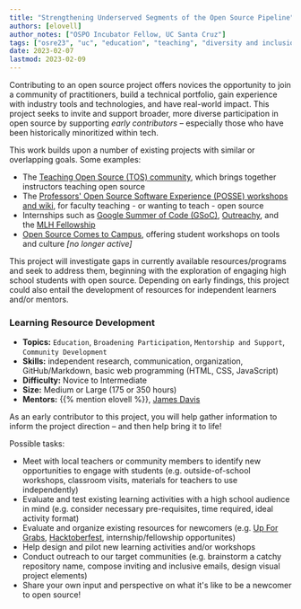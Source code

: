 ```yaml
---
title: "Strengthening Underserved Segments of the Open Source Pipeline"
authors: [elovell]
author_notes: ["OSPO Incubator Fellow, UC Santa Cruz"]
tags: ["osre23", "uc", "education", "teaching", "diversity and inclusion", "newcomers"]
date: 2023-02-07
lastmod: 2023-02-09
---
```


Contributing to an open source project offers novices the opportunity to join a community of practitioners, build a technical portfolio, gain experience with industry tools and technologies, and have real-world impact. This project seeks to invite and support broader, more diverse participation in open source by supporting _early contributors_ – especially those who have been historically minoritized within tech. 

This work builds upon a number of existing projects with similar or overlapping goals. Some examples:
- The [Teaching Open Source (TOS) community](http://teachingopensource.org), which brings together instructors teaching open source 
- The [Professors' Open Source Software Experience (POSSE) workshops and wiki](http://foss2serve.org/index.php/POSSE), for faculty teaching - or wanting to teach - open source 
- Internships such as [Google Summer of Code (GSoC)](https://summerofcode.withgoogle.com), [Outreachy](https://www.outreachy.org), and the [MLH Fellowship](https://fellowship.mlh.io)
- [Open Source Comes to Campus](https://campus.openhatch.org), offering student workshops on tools and culture _[no longer active]_

This project will investigate gaps in currently available resources/programs and seek to address them, beginning with the exploration of engaging high school students with open source. Depending on early findings, this project could also entail the development of resources for independent learners and/or mentors. 
 

### Learning Resource Development

- **Topics:** `Education`, `Broadening Participation`, `Mentorship and Support`, `Community Development`
- **Skills:** independent research, communication, organization, GitHub/Markdown, basic web programming (HTML, CSS, JavaScript)
- **Difficulty:** Novice to Intermediate
- **Size:** Medium or Large (175 or 350 hours)
- **Mentors:** {{% mention elovell %}}, [James Davis](mailto:davis@soe.ucsc.edu)

As an early contributor to this project, you will help gather information to inform the project direction – and then help bring it to life!

Possible tasks:
- Meet with local teachers or community members to identify new opportunities to engage with students (e.g. outside-of-school workshops, classroom visits, materials for teachers to use independently)
- Evaluate and test existing learning activities with a high school audience in mind (e.g. consider necessary pre-requisites, time required, ideal activity format)
- Evaluate and organize existing resources for newcomers (e.g. [Up For Grabs](https://up-for-grabs.net/#/), [Hacktoberfest](https://hacktoberfest.com), internship/fellowship opportunites)
- Help design and pilot new learning activities and/or workshops
- Conduct outreach to our target communities (e.g. brainstorm a catchy repository name, compose inviting and inclusive emails, design visual project elements)
- Share your own input and perspective on what it's like to be a newcomer to open source! 
